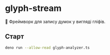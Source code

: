 # glyph-stream

🧠 Фреймворк для запису думок у вигляді гліфів.

## Старт

```bash
deno run --allow-read glyph-analyzer.ts
```
